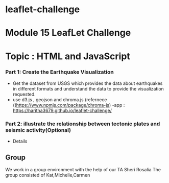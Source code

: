 # leaflet-challenge

# Module 15 LeafLet Challenge
# Topic : HTML and JavaScript
### Part 1: Create the Earthquake Visualization
  - Get the dataset from USGS which provides the data about earthquakes in different formats and understand the data to provide the visualization requested.
  - use d3.js , geojson and chroma.js (refernece ((https://www.npmjs.com/package/chroma-js)
  -app : https://haritha3679.github.io/leaflet-challenge/
### Part 2: illustrate the relationship between tectonic plates and seismic activity(Optional)
  - Details
## Group
We work in a group environment with the help of our TA Sheri Rosalia The group consisted of Kat,Michelle,Carmen
